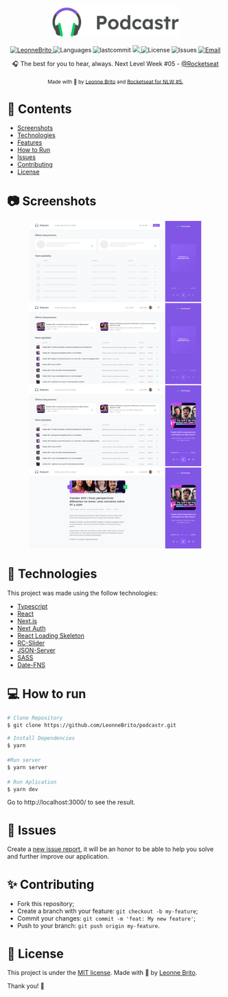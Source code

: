 <p align="center">
   <img src="./.github/logo.svg" alt="Podcastr" width="300"/>
</p>

<p align="center">	
   <a href="https://www.linkedin.com/in/leonne-sousa-brito/">
      <img alt="LeonneBrito" src="https://img.shields.io/badge/-LeonneBrito-5965e0?style=flat&logo=Linkedin&logoColor=white" />
   </a>
  <img alt="Languages" src="https://img.shields.io/github/languages/count/LeonneBrito/podcastr?color=%235963C5" />
  <img alt="lastcommit" src="https://img.shields.io/github/last-commit/LeonneBrito/podcastr?color=%235761C3" />
  <a aria-label="Completed" href="https://nextlevelweek.com/episodios/react/1/edicao/5">
    <img src="https://img.shields.io/badge/Podcastr-NLW 5-5965e0?logo=data:image/png;base64,iVBORw0KGgoAAAANSUhEUgAAABAAAAAQCAMAAAAoLQ9TAAAALVBMVEVHcExxWsF0XMJzXMJxWcFsUsD///9jRrzY0u6Xh9Gsn9n39fyMecy0qd2bjNJWBT0WAAAABHRSTlMA2Do606wF2QAAAGlJREFUGJVdj1cWwCAIBLEsRU3uf9xobDH8+GZwUYi8i6ucJwrxKE+7D0G9Q4vlYqtmCSjndr4CgCgzlyFgfKfKCVO0LrPKjmiqMxGXkJwNnXskqWG+1oSM+BSwD8f29YLNjvx/OQrn+g99oQSoNmt3PgAAAABJRU5ErkJggg=="></img>
  </a>
  <img alt="License" src="https://img.shields.io/github/license/LeonneBrito/podcastr?color=%235965E0" />
  <img alt="Issues" src="https://img.shields.io/github/issues/LeonneBrito/podcastr?color=%235965E0">
  <a href="mailto:britoleonne@gmail.com">
   <img alt="Email" src="https://img.shields.io/badge/-britoleonne%40gmail.com-%23525DCB" />
  </a>
</p>

<p align="center">
  🎧 The best for you to hear, always. Next Level Week #05 - <a href="https://github.com/Rocketseat">@Rocketseat</a>
</p>

<div align="center">
  <sub> Made with 💖 by
    <a href="https://github.com/LeonneBrito">Leonne Brito</a> and
    <a href="https://github.com/Rocketseat">
      Rocketseat for NLW #5.
    </a>
  </sub>
</div>

# 📌 Contents

* [Screenshots](#camera-screenshot) 
* [Technologies](#rocket-technologies) 
* [Features](#stars-features) 
* [How to Run](#computer-how-to-run)
* [Issues](#bug-issues)
* [Contributing](#sparkles-issues)
* [License](#page_facing_up-license)

# :camera: Screenshots
<div align="center">
   <img src="./.github/screenshot1.png" width="400px">
   <img src="./.github/screenshot2.png" width="400px">
   <img src="./.github/screenshot3.png" width="400px">
   <img src="./.github/screenshot4.png" width="400px">
</div>

# :rocket: Technologies
This project was made using the follow technologies:

* [Typescript](https://www.typescriptlang.org/)      
* [React](https://reactjs.org/)      
* [Next.js](https://nextjs.org/)  
* [Next Auth](https://next-auth.js.org/) 
* [React Loading Skeleton](https://github.com/dvtng/react-loading-skeleton)
* [RC-Slider](https://github.com/react-component/slider/)
* [JSON-Server](https://github.com/typicode/json-server)
* [SASS](https://sass-lang.com/)
* [Date-FNS](https://date-fns.org/)

# :computer: How to run

```bash
# Clone Repository
$ git clone https://github.com/LeonneBrito/podcastr.git
```

```bash
# Install Dependencies
$ yarn

#Run server
$ yarn server

# Run Aplication
$ yarn dev
```
Go to http://localhost:3000/ to see the result.

# :bug: Issues

Create a <a href="https://github.com/LeonneBrito/podcastr/issues">new issue report</a>, it will be an honor to be able to help you solve and further improve our application.

# :sparkles: Contributing

- Fork this repository;
- Create a branch with your feature: `git checkout -b my-feature`;
- Commit your changes: `git commit -m 'feat: My new feature'`;
- Push to your branch: `git push origin my-feature`.

# :page_facing_up: License

This project is under the [MIT license](./LICENSE).
Made with 💖 by [Leonne Brito](https://www.linkedin.com/in/leonne-sousa-brito/). 

Thank you! 🌠
